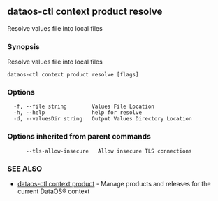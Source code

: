 ## dataos-ctl context product resolve

Resolve values file into local files

### Synopsis

Resolve values file into local files

```
dataos-ctl context product resolve [flags]
```

### Options

```
  -f, --file string        Values File Location
  -h, --help               help for resolve
  -d, --valuesDir string   Output Values Directory Location
```

### Options inherited from parent commands

```
      --tls-allow-insecure   Allow insecure TLS connections
```

### SEE ALSO

* [dataos-ctl context product](dataos-ctl_context_product.md)	 - Manage products and releases for the current DataOS® context

